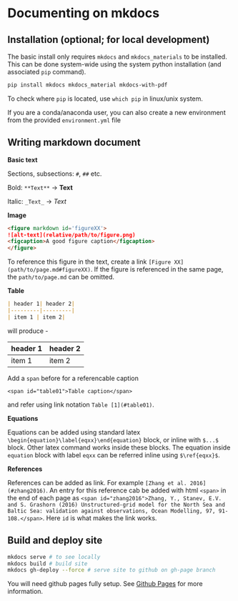 # Documenting on mkdocs

## Installation (optional; for local development)
The basic install only requires `mkdocs` and `mkdocs_materials` to be installed. This can be done system-wide using the system python installation (and associated `pip` command). 

```bash
pip install mkdocs mkdocs_material mkdocs-with-pdf
```

To check where `pip` is located, use `which pip` in linux/unix system.

If you are a conda/anaconda user, you can also create a new environment from the provided `environment.yml` file

## Writing markdown document
**Basic text**

Sections, subsections: `#`, `##` etc.

Bold: `**Text**` $\rightarrow$ **Text**

Italic: `_Text_` $\rightarrow$ _Text_

**Image** 

```markdown
<figure markdown id='figureXX'>
![alt-text](relative/path/to/figure.png)
<figcaption>A good figure caption</figcaption>
</figure>
```

To reference this figure in the text, create a link `[Figure XX](path/to/page.md#figureXX)`. If the figure is referenced in the same page, the `path/to/page.md` can be omitted.

**Table**

```markdown
| header 1| header 2|
|---------|---------|
| item 1 | item 2|
```
will produce - 

| header 1| header 2|
|---------|---------|
| item 1 | item 2|

Add a `span` before for a referencable caption

```
<span id="table01">Table caption</span>
```

and refer using link notation `Table [1](#table01)`.

**Equations**

Equations can be added using standard latex `\begin{equation}\label{eqxx}\end{equation}` block, or inline with `$...$` block. Other latex command works inside these blocks. The equation inside `equation` block with label `eqxx` can be referred inline using `$\ref{eqxx}$`.

**References**

References can be added as link. For example `[Zhang et al. 2016](#zhang2016)`. An entry for this reference cab be added with html `<span>` in the end of each page as `<span id="zhang2016">Zhang, Y., Stanev, E.V. and S. Grashorn (2016) Unstructured-grid model for the North Sea and Baltic Sea: validation against observations, Ocean Modelling, 97, 91-108.</span>`. Here `id` is what makes the link works.

## Build and deploy site
```bash
mkdocs serve # to see locally
mkdocs build # build site
mkdocs gh-deploy --force # serve site to github on gh-page branch
```

You will need github pages fully setup. See [Github Pages](https://pages.github.com/) for more information.

